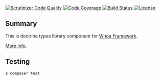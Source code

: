 [![Scrutinizer Code Quality](https://scrutinizer-ci.com/g/whoa-php-dist/doctrine/badges/quality-score.png?b=master)](https://scrutinizer-ci.com/g/whoa-php-dist/doctrine/?branch=master)
[![Code Coverage](https://scrutinizer-ci.com/g/whoa-php-dist/doctrine/badges/coverage.png?b=master)](https://scrutinizer-ci.com/g/whoa-php-dist/doctrine/?branch=master)
[![Build Status](https://travis-ci.org/whoa-php-dist/crypt.svg?branch=master)](https://travis-ci.org/whoa-php-dist/crypt)
[![License](https://img.shields.io/github/license/whoa-php/framework.svg)](https://packagist.org/packages/whoa-php/framework)

## Summary

This is doctrine types library component for [Whoa Framework](https://github.com/whoa-php/framework).

[More info](https://github.com/whoa-php/framework).

## Testing

```bash
$ composer test
```
